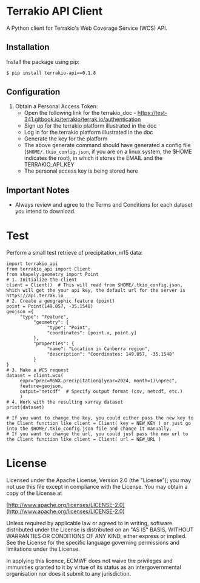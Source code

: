 # Terrakio API Client

A Python client for Terrakio's Web Coverage Service (WCS) API.

## Installation

Install the package using pip:

```bash
$ pip install terrakio-api==0.1.8
```

## Configuration

1. Obtain a Personal Access Token:
   - Open the following link for the terrakio_doc - https://test-341.gitbook.io/terrakio/terrak.io/authentication
   - Sign up for the terrakio platform illustrated in the doc
   - Log in for the terrakio platform illustrated in the doc
   - Generate the key for the platform
   - The above generate command should have generated a config file (`$HOME/.tkio_config.json`, if you are on a linux system, the $HOME indicates the root), in which it stores the EMAIL and the TERRAKIO_API_KEY
   - The personal access key is being stored here

## Important Notes
- Always review and agree to the Terms and Conditions for each dataset you intend to download.

# Test

Perform a small test retrieve of precipitation_m15 data:

```
import terrakio_api
from terrakio_api import Client
from shapely.geometry import Point
# 1. Initialize the client
client = Client()  # This will read from $HOME/.tkio_config.json, which will get the your api key, the default url for the server is https://api.terrak.io
# 2. Create a geographic feature (point)
point = Point(149.057, -35.1548)
geojson ={
     "type": "Feature",
          "geometry": {
               "type": "Point",
               "coordinates": [point.x, point.y]
          },
          "properties": {
               "name": "Location in Canberra region",
               "description": "Coordinates: 149.057, -35.1548"
          }
}
# 3. Make a WCS request
dataset = client.wcs(
     expr="prec=MSWX.precipitation@(year=2024, month=1)\nprec",
     feature=geojson,
     output="netcdf"  # Specify output format (csv, netcdf, etc.)
     )
# 4. Work with the resulting xarray dataset
print(dataset)

# If you want to change the key, you could either pass the new key to the Client function like client = Client( key = NEW_KEY ) or just go into the $HOME/.tkio_config.json file and change it manually.
# If you want to change the url, you could just pass the new url to the Client function like client = Client( url = NEW_URL )
```


# License

Licensed under the Apache License, Version 2.0 (the "License"); you may not use this file except in compliance with the License. You may obtain a copy of the License at

[http://www.apache.org/licenses/LICENSE-2.0](http://www.apache.org/licenses/LICENSE-2.0)

Unless required by applicable law or agreed to in writing, software distributed under the License is distributed on an "AS IS" BASIS, WITHOUT WARRANTIES OR CONDITIONS OF ANY KIND, either express or implied. See the License for the specific language governing permissions and limitations under the License.

In applying this licence, ECMWF does not waive the privileges and immunities granted to it by virtue of its status as an intergovernmental organisation nor does it submit to any jurisdiction.